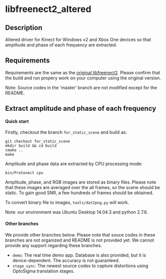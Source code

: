 # libfreenect2_altered

## Description
Altered driver for Kinect for Windows v2 and Xbox One devices so that amplitude and phase of each frequency are extracted.

## Requirements
Requirements are the same as the [original libfreenect2](https://github.com/OpenKinect/libfreenect2). Please confirm that the build and run propery work on your computer using the original version. 

Note: Source codes in the 'master' branch are not modified except for the README.

## Extract amplitude and phase of each frequency

#### Quick start
Firstly, checkout the branch `for_static_scene` and build as:
```
git checkout for_static_scene
mkdir build && cd build
cmake ..
make
```
Amplitude and phase data are extracted by CPU processing mode:
```
bin/Protonect cpu
```
Amplitude, phase, and RGB images are stored as binary files. 
Please note that these images are averaged over the all frames, so the scene should be static.
To gain good SNR, a few hundreds of frames should be obtained.

To convert binary file to images, `tools/dat2png.py` will work.

Note: our environment was Ubuntu Desktop 14.04.3 and python 2.7.6.

#### Other branches
We provide other branches below. Please note that souce codes in these branches are not organized and README is not provided yet. We cannot provide any support regarding these branches.
* `demo`:
 The real time demo app. Database is also provided, but it is device-dependent. The accuracy is not guaranteed.
* `stage_sync`:
 The newest source codes to capture distortions using OptoSigma translation stages.

